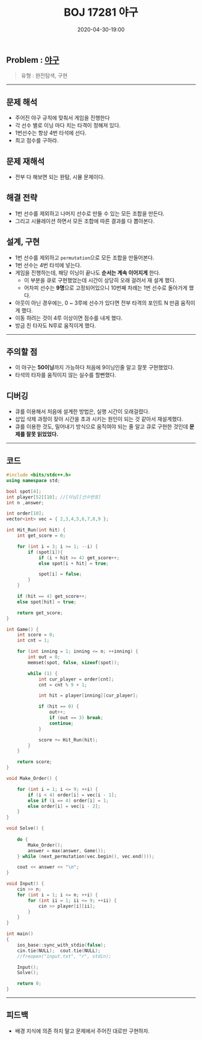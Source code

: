 ﻿---
title: BOJ 17281 야구
date: 2020-04-30-19:00
categories:
- PS

tags:
- baekjoon
- PS
- Problem Solve
- 삼성 기출
- 구현
- 완전 탐색

---

## Problem : [야구](https://www.acmicpc.net/problem/17281)
> 유형 : 완전탐색, 구현

---

## 문제 해석

* 주어진 야구 규칙에 맞춰서 게임을 진행한다
* 각 선수 별로 이닝 마다 치는 타격이 정해져 있다.
* 1번선수는 항상 4번 타석에 선다.
* 최고 점수를 구하라.

## 문제 재해석

* 전부 다 해보면 되는 완탐, 시뮬 문제이다.

## 해결 전략

* 1번 선수를 제외하고 나머지 선수로 만들 수 있는 모든 조합을 만든다.
* 그리고 시뮬레이션 하면서 모든 조합에 따른 결과를 다 뽑아본다.

## 설계, 구현

* 1번 선수를 제외하고 `permutation`으로 모든 조합을 만들어본다.
* 1번 선수는 4번 타석에 넣는다.
* 게임을 진행하는데, 해당 이닝이 끝나도 **순서는 계속 이어지게** 한다.
    * 이 부분을 큐로 구현했었는데 시간이 상당히 오래 걸려서 재 설계 했다.
    * 어차피 선수는 **9명**으로 고정되어있으니 10번째 차례는 1번 선수로 돌아가게 했다. 
* 아웃이 아닌 경우에는, 0 ~ 3루에 선수가 있다면 전부 타격의 포인트 N 만큼 움직이게 했다.
* 이동 하려는 것이 4루 이상이면 점수를 내게 했다.
* 방금 친 타자도 N루로 움직이게 했다.

---

## 주의할 점

* 이 야구는 **50이닝**까지 가능하다 처음에 9이닝인줄 알고 잘못 구현했었다.
* 타석의 타자를 움직이지 않는 실수를 할뻔했다.

## 디버깅

* 큐를 이용해서 처음에 설계한 방법은, 실행 시간이 오래걸렸다.
* 삽입 삭제 과정이 잦아 시간을 초과 시키는 원인이 되는 것 같아서 재설계했다.
* 큐를 이용한 것도, 밀어내기 방식으로 움직여야 되는 줄 알고 큐로 구현한 것인데 **문제를 잘못 읽었었다.**


---

## 코드

```c++
#include <bits/stdc++.h>
using namespace std;

bool spot[4];
int player[52][10]; //[이닝][선수번호]
int n ,answer;

int order[10];
vector<int> vec = { 2,3,4,5,6,7,8,9 };

int Hit_Run(int hit) {
    int get_score = 0;

    for (int i = 3; i >= 1; --i) {
        if (spot[i]){
            if (i + hit >= 4) get_score++;
            else spot[i + hit] = true;

            spot[i] = false;
        }
    }

    if (hit == 4) get_score++;
    else spot[hit] = true;

    return get_score;
}

int Game() {
    int score = 0;
    int cnt = 1;

    for (int inning = 1; inning <= n; ++inning) {
        int out = 0;
        memset(spot, false, sizeof(spot));

        while (1) {
            int cur_player = order[cnt];
            cnt = cnt % 9 + 1;

            int hit = player[inning][cur_player];

            if (hit == 0) {
                out++;
                if (out == 3) break;
                continue;
            }

            score += Hit_Run(hit);
        }
    }

    return score;
}

void Make_Order() {

    for (int i = 1; i <= 9; ++i) {
		if (i < 4) order[i] = vec[i - 1];
		else if (i == 4) order[i] = 1;
		else order[i] = vec[i - 2];
    }
}

void Solve() {
    
    do {
        Make_Order();
        answer = max(answer, Game());
    } while (next_permutation(vec.begin(), vec.end()));

    cout << answer << "\n";
}

void Input() {
    cin >> n;
    for (int i = 1; i <= n; ++i) {
        for (int ii = 1; ii <= 9; ++ii) {
            cin >> player[i][ii];
        }
    }
}

int main()
{
    ios_base::sync_with_stdio(false);
    cin.tie(NULL);  cout.tie(NULL);
    //freopen("input.txt", "r", stdin);

    Input();
    Solve();

    return 0;
}
```


---


## 피드백

* 배경 지식에 의존 하지 말고 문제에서 주어진 대로만 구현하자.